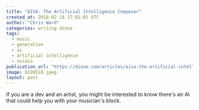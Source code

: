 ```yaml
---
title: "AIVA- The Artificial Intelligence Composer"
created_at: 2018-02-18 17:01:01 UTC
author: "Chris Ward"
categories: writing dzone
tags:
  - music
  - generative
  - ai
  - artificial intelligence
  - nvidia
publication_url: "https://dzone.com/articles/aiva-the-artificial-intelligence-composer"
image: 8199518.jpeg
layout: post
---
```

If you are a dev and an artist, you might be interested to know there's an AI that could help you with your musician's block.

